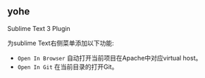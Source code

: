 ## yohe
Sublime Text 3 Plugin

为sublime Text右侧菜单添加以下功能:


* `Open In Browser`
   自动打开当前项目在Apache中对应virtual host。
* `Open In Git`
   在当前目录的打开Git。
